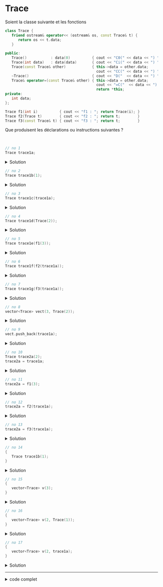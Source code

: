 # Trace

Soient la classe suivante et les fonctions

~~~cpp
class Trace {
   friend ostream& operator<< (ostream& os, const Trace& t) {
      return os << t.data;
   }
   
public:
   Trace()           : data(0)          { cout << "C0(" << data << ") ";   }
   Trace(int data)   : data(data)       { cout << "Ci(" << data << ") ";   }
   Trace(const Trace& other)            { this->data = other.data;
                                          cout << "CC(" << data << ") ";   }
   ~Trace()                             { cout << "D("  << data << ") ";   }
   Trace& operator=(const Trace& other) { this->data = other.data;
                                          cout << "=C("  << data << ") ";
                                          return *this;                    }
private:
   int data;
};

Trace f1(int i)          { cout << "f1 : "; return Trace(i); }
Trace f2(Trace t)        { cout << "f2 : "; return t;        }
Trace f3(const Trace& t) { cout << "f3 : "; return t;        }
~~~

Que produisent les déclarations ou instructions suivantes ?

<br>

~~~cpp
// no 1
Trace trace1a;
~~~

<details>
<summary>Solution</summary>

~~~
C0(0)
~~~

------------------------------------------------------------

</details>

~~~cpp
// no 2
Trace trace1b(1);
~~~

<details>
<summary>Solution</summary>

~~~
Ci(1)
~~~

------------------------------------------------------------

</details>

~~~cpp
// no 3
Trace trace1c(trace1a);
~~~

<details>
<summary>Solution</summary>

~~~
CC(0)
~~~

------------------------------------------------------------

</details>

~~~cpp
// no 4
Trace trace1d(Trace(2));
~~~

<details>
<summary>Solution</summary>

~~~
Ci(2)
~~~

------------------------------------------------------------

</details>

~~~cpp
// no 5
Trace trace1e(f1(3));
~~~

<details>
<summary>Solution</summary>

~~~
f1 : Ci(3)
~~~

------------------------------------------------------------

</details>

~~~cpp
// no 6
Trace trace1f(f2(trace1a));
~~~

<details>
<summary>Solution</summary>

~~~
CC(0) f2 : CC(0) D(0)
~~~

- passage de paramnètre par valeur (copie) à `f2` => `CC(0)`
- utilisation du retour de `f2` pour contructruire `trace1f` => `CC(0)`
- fin de `f2` et destruction du paramètre => `D(0)`

------------------------------------------------------------

</details>

~~~cpp
// no 7
Trace trace1g(f3(trace1a));
~~~

<details>
<summary>Solution</summary>

~~~
f3 : CC(0)
~~~

- le parmètre `trace1a` est directement utilisé pour construire `trace1g `

------------------------------------------------------------

</details>

~~~cpp
// no 8
vector<Trace> vect(3, Trace(2));
~~~

<details>
<summary>Solution</summary>

~~~
Ci(2) CC(2) CC(2) CC(2) D(2)
~~~

- création de `Trace(2)` => `Ci(2)`
- 3 copies dans le vecteur => `CC(2) CC(2) CC(2)`
- suppression de l'objet temporaire => `D(2)`

Note

~~~
vect.size()     => 3
vect.capacity() => 3
~~~

------------------------------------------------------------

</details>

~~~cpp
// no 9
vect.push_back(trace1a);
~~~

<details>
<summary>Solution</summary>

~~~
CC(0) CC(2) CC(2) CC(2) D(2) D(2) D(2)
~~~

- mise à jour de la capacité (3 => 6) et de la taille (3 => 4) du vecteur 
- construction par copie du nouvelle élément => `CC(0)`
- construction par copie des éléments dans le nouvel emplacement mémoire => `CC(2) CC(2) CC(2)`
- suppression des éléments dans l'ancien emplacement mémoire => `D(2) D(2) D(2)`

------------------------------------------------------------

</details>

~~~cpp
// no 10
Trace trace2a(2);
trace2a = trace1a;
~~~

<details>
<summary>Solution</summary>

~~~
Ci(2) =C(0)
~~~

- construction de `trace2a(2)` => `Ci(2)`
- affectation dans `trace2a` => `=C(0)`

------------------------------------------------------------

</details>

~~~cpp
// no 11
trace2a = f1(3);
~~~

<details>
<summary>Solution</summary>

~~~
f1 : Ci(3) =C(3) D(3)
~~~

- appel de `f1` avec `3` comme paramètre
- construction dans le fonction de l'objet => `Ci(3)`
- affection dans `trace2a` du retour de `f1` => `=C(3)`
- desctruction de l'objet au terme de la fonction => `D(3)`

------------------------------------------------------------

</details>

~~~cpp
// no 12
trace2a = f2(trace1a);
~~~

<details>
<summary>Solution</summary>

~~~
CC(0) f2 : CC(0) =C(0) D(0) D(0)
~~~

- appel de `f2` et passage par valeur (copie) de `trace1a` => `CC(0)`
- retour du paramètre `t` => `Trace`
- affectation dans `trace2a`
- suppression du paramètre et de l'objet utilisé pour le retour => `D(0) D(0)`

------------------------------------------------------------

</details>

~~~cpp
// no 13
trace2a = f3(trace1a);
~~~

<details>
<summary>Solution</summary>

~~~
f3 : CC(0) =C(0) D(0)
~~~

- passage du paramètre par ref constante `const Trace& t`
- retour du paramètre `t` => `Trace`
- affectation dans `trace2a`
- suppression de l'objet utilisé pour le retour => `D(0)`

------------------------------------------------------------

</details>

~~~cpp
// no 14
{
   Trace trace1b(1);
}
~~~

<details>
<summary>Solution</summary>

~~~
Ci(1) D(1)
~~~

- construction avec `trace1b(1)` => `Ci(1)`
- sortie du bloc `{..}`, donc destruction de l'objet => `D(1)`

------------------------------------------------------------

</details>

~~~cpp
// no 15
{
   vector<Trace> v(3);
}
~~~

<details>
<summary>Solution</summary>

~~~
C0(0) C0(0) C0(0) D(0) D(0) D(0)
~~~

- construction de 3 objets pour le vecteur => `C0(0) C0(0) C0(0)`
- sortie du bloc `{..}`, donc destruction des 3 objets => `D(0) D(0) D(0)`

------------------------------------------------------------

</details>

~~~cpp
// no 16
{
   vector<Trace> v(2, Trace(1));
}
~~~

<details>
<summary>Solution</summary>

~~~
Ci(1) CC(1) CC(1) D(1) D(1) D(1)
~~~

- construction de 1 objet connu `Ci(1)`
- ... copie de cet objets dans les autres éléments du vecteur => `CC(1) CC(1)`
- sortie du bloc `{..}`, donc destruction des 3 objets => `D(0) D(0) D(0)`


------------------------------------------------------------

</details>

~~~cpp
// no 17
{
   vector<Trace> v(2, trace1a);
}
~~~

<details>
<summary>Solution</summary>

~~~
CC(0) CC(0) D(0) D(0)
~~~

- copie de `trace1a` dans les éléments du vecteur => `CC(0) CC(0)`
- sortie du bloc `{..}`, donc destruction des 3 objets => `D(0) D(0)`

------------------------------------------------------------

</details>

------------------------------------------------------------
<details>
<summary>code complet</summary>

~~~cpp
#include <iostream>
#include <vector>

using namespace std;
class Trace {
   friend ostream& operator<< (ostream& os, const Trace& t) {
      return os << t.data;
   }

public:
   Trace()           : data(0)          { cout << "C0(" << data << ") ";   }
   Trace(int data)   : data(data)       { cout << "Ci(" << data << ") ";   }
   Trace(const Trace& other)            { this->data = other.data;
      cout << "CC(" << data << ") ";   }
   ~Trace()                             { cout << "D("  << data << ") ";   }
   Trace& operator=(const Trace& other) { this->data = other.data;
      cout << "=C("  << data << ") ";
      return *this;                    }
private:
   int data;
};

Trace f1(int i)          { cout << "f1 : "; return Trace(i); }
Trace f2(Trace t)        { cout << "f2 : "; return t;        }
Trace f3(const Trace& t) { cout << "f3 : "; return t;        }

int main() {

   // no 1
   cout << "no  1 : ";
   Trace trace1a;
   cout << endl;

   // no 2
   cout << "no  2 : ";
   Trace trace1b(1);
   cout << endl;

   // no 3
   cout << "no  3 : ";
   Trace trace1c(trace1a);
   cout << endl;

   // no 4
   cout << "no  4 : ";
   Trace trace1d(Trace(2));
   cout << endl;

   // no 5
   cout << "no  5 : ";
   Trace trace1e(f1(3));
   cout << endl;

   // no 6
   cout << "no  6 : ";
   Trace trace1f(f2(trace1a));
   cout << endl;

   // no 7
   cout << "no  7 : ";
   Trace trace1g(f3(trace1a));
   cout << endl;

   // no 8
   cout << "no  8 : ";
   vector<Trace> vect(3, Trace(2));
   cout << endl;

   // no 9
   cout << "no  9 : ";
   vect.push_back(trace1a);
   cout << endl;

   // no 10
   cout << "no 10 : ";
   Trace trace2a(2);
   trace2a = trace1a;
   cout << endl;

   // no 11
   cout << "no 11 : ";
   trace2a = f1(3);
   cout << endl;

   // no 12
   cout << "no 12 : ";
   trace2a = f2(trace1a);
   cout << endl;

   // no 13
   cout << "no 13 : ";
   trace2a = f3(trace1a);
   cout << endl;

   // no 14
   cout << "no 14 : ";
   {
      Trace trace1b(1);
   }
   cout << endl;

   // no 15
   cout << "no 15 : ";
   {
      vector<Trace> v(3);
   }
   cout << endl;

   // no 16
   cout << "no 16 : ";
   {
      vector<Trace> v(2, Trace(1));
   }
   cout << endl;

   // no 17
   cout << "no 17 : ";
   {
      vector<Trace> v(2, trace1a);
   }
   cout << endl;

   cout << "fin de programme" << endl;
}
~~~

~~~
no  1 : C0(0) 
no  2 : Ci(1) 
no  3 : CC(0) 
no  4 : Ci(2) 
no  5 : f1 : Ci(3) 
no  6 : CC(0) f2 : CC(0) D(0) 
no  7 : f3 : CC(0) 
no  8 : Ci(2) CC(2) CC(2) CC(2) D(2) 
no  9 : CC(0) CC(2) CC(2) CC(2) D(2) D(2) D(2) 
no 10 : Ci(2) =C(0) 
no 11 : f1 : Ci(3) =C(3) D(3) 
no 12 : CC(0) f2 : CC(0) =C(0) D(0) D(0) 
no 13 : f3 : CC(0) =C(0) D(0) 
no 14 : Ci(1) D(1) 
no 15 : C0(0) C0(0) C0(0) D(0) D(0) D(0) 
no 16 : Ci(1) CC(1) CC(1) D(1) D(1) D(1) 
no 17 : CC(0) CC(0) D(0) D(0) 
fin de programme
D(0) D(0) D(2) D(2) D(2) D(0) D(0) D(3) D(2) D(0) D(1) D(0)
~~~

</details>

